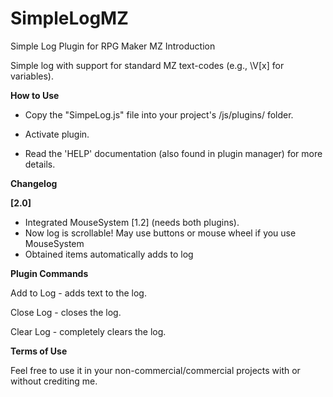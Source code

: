 # SimpleLogMZ
Simple Log Plugin for RPG Maker MZ
Introduction

Simple log with support for standard MZ text-codes (e.g., \V[x] for variables).


**How to Use**

- Copy the "SimpeLog.js" file into your project's /js/plugins/ folder.

- Activate plugin.

- Read the 'HELP' documentation (also found in plugin manager) for more details.


**Changelog**

**[2.0]** 
- Integrated MouseSystem [1.2] (needs both plugins).
- Now log is scrollable! May use buttons or mouse wheel if you use MouseSystem
- Obtained items automatically adds to log

**Plugin Commands**

Add to Log - adds text to the log.

Close Log - closes the log.

Clear Log - completely clears the log.


**Terms of Use**

Feel free to use it in your non-commercial/commercial projects with or without crediting me.
